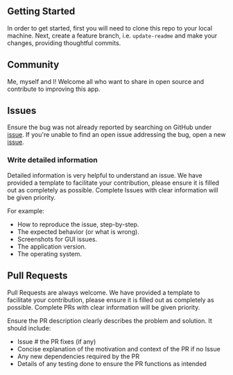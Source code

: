 ## Getting Started

In order to get started, first you will need to clone this repo to your local machine. Next, create a feature branch, i.e.  `update-readme`  and make your changes, providing thoughtful commits.

## [](https://github.com/clear-it/backend/CONTRIBUTING.md#community)Community

Me, myself and I! Welcome all who want to share in open source and contribute to improving this app.

## [](https://github.com/clear-it/backend/CONTRIBUTING.md#issues)Issues

Ensure the bug was not already reported by searching on GitHub under  [issue](https://github.com/clear-it/backend/issues). If you're unable to find an open issue addressing the bug, open a new  [issue](https://github.com/clear-it/backend/issues/new).

### [](https://github.com/clear-it/backend/CONTRIBUTING.md#write-detailed-information)Write detailed information

Detailed information is very helpful to understand an issue. We have provided a template to facilitate your contribution, please ensure it is filled out as completely as possible. Complete Issues with clear information will be given priority.

For example:

-   How to reproduce the issue, step-by-step.
-   The expected behavior (or what is wrong).
-   Screenshots for GUI issues.
-   The application version.
-   The operating system.

## [](https://github.com/clear-it/backend/CONTRIBUTING.md#pull-requests)Pull Requests

Pull Requests are always welcome. We have provided a template to facilitate your contribution, please ensure it is filled out as completely as possible. Complete PRs with clear information will be given priority.

Ensure the PR description clearly describes the problem and solution. It should include:

-   Issue # the PR fixes (if any)
-   Concise explanation of the motivation and context of the PR if no Issue
-   Any new dependencies required by the PR
-   Details of any testing done to ensure the PR functions as intended
